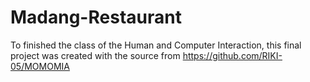 # Madang-Restaurant
To finished the class of the Human and Computer Interaction, this final project was created with the source from https://github.com/RIKI-05/MOMOMIA 
